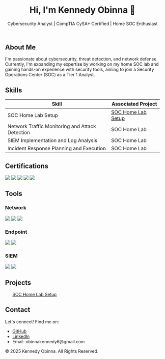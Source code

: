 <!DOCTYPE html>
<html lang="en">
<head>
    <meta charset="UTF-8">
    <meta name="viewport" content="width=device-width, initial-scale=1.0">
    <link rel="stylesheet" href="styles.css">
</head>
<body>
    <header>
        <h1>Hi, I'm Kennedy Obinna 👋</h1>
        <p>Cybersecurity Analyst | CompTIA CySA+ Certified | Home SOC Enthusiast</p>
    </header>
    
<section id="about">
        <h2>About Me</h2>
        <p>I'm passionate about cybersecurity, threat detection, and network defense. Currently, I'm expanding my expertise by working on my home SOC lab and gaining hands-on experience with security tools, aiming to join a Security Operations Center (SOC) as a Tier 1 Analyst.
</p>
    </section>

## Skills

| Skill                                         | Associated Project         |
|-----------------------------------------------|----------------------------|
| SOC Home Lab Setup                            |<a href="https://github.com/Kenobi-lab/SOC-Home-Lab">SOC Home Lab Setup </a>|
| Network Traffic Monitoring and Attack Detection | SOC Home Lab|
| SIEM Implementation and Log Analysis         | SOC Home Lab|
| Incident Response Planning and Execution      | SOC Home Lab|

<section id="certifications">
        <h2>Certifications</h2>
       <div>
            <img src="https://img.shields.io/badge/-CySA%2B-006400?&style=for-the-badge&logo=CompTIA&logoColor=white" />
            <img src="https://img.shields.io/badge/-Security%2B-FF0000?&style=for-the-badge&logo=CompTIA&logoColor=white" />
            <img src="https://img.shields.io/badge/-Network%2B-007ACC?&style=for-the-badge&logo=CompTIA&logoColor=white" /> 
            <img src="https://img.shields.io/badge/-A%2B-4D4D4D?&style=for-the-badge&logo=CompTIA&logoColor=white" />
            <img src="https://img.shields.io/badge/-ISC2%20CC-000080?&style=for-the-badge&logo=ISC2&logoColor=white" />
        </div>
    </section>
    
<section id="tools">
        <h2>Tools</h2>
        <h3>Network</h3>
       <div>
    <img src="https://img.shields.io/badge/-Wireshark-1679A7?&style=for-the-badge&logo=Wireshark&logoColor=white" />
    <img src="https://img.shields.io/badge/-Suricata-EF3B2D?&style=for-the-badge&logo=Suricata&logoColor=white" />
    <img src="https://img.shields.io/badge/-Zeek-777BB4?&style=for-the-badge&logo=Zeek&logoColor=white" />
</div>
        <h3>Endpoint</h3>
        <div>
    <img src="https://img.shields.io/badge/-Microsoft_Defender_for_Endpoint-00A4EF?&style=for-the-badge&logo=Microsoft&logoColor=white" />
    <img src="https://img.shields.io/badge/-Velociraptor-4B275F?&style=for-the-badge&logo=Velociraptor&logoColor=white" />
</div>
        <h3>SIEM</h3>
       <div>
    <img src="https://img.shields.io/badge/-Microsoft_Sentinel-0078D4?&style=for-the-badge&logo=Microsoft&logoColor=white" />
    <img src="https://img.shields.io/badge/-Splunk-000000?&style=for-the-badge&logo=Splunk&logoColor=white" />
</div>
    </section>
    
<section id="projects">
        <h2>Projects</h2>
        <ul>
            <a href="https://github.com/Kenobi-lab/SOC-Home-Lab">SOC Home Lab Setup </a>
        </ul>
    </section>
    
<section id="contact">
        <h2>Contact</h2>
        <p>Let's connect! Find me on:</p>
        <ul>
            <li><a href="https://github.com/[YourGitHub]](https://github.com/Kenobi-lab/Kenobi-lab/blob/main/README.md">GitHub</a></li>
            <li><a href="https://www.linkedin.com/in/kennedy-obinna">LinkedIn</a></li>
            <li>Email: obinnakennedy6@gmail.com</li>
        </ul>
    </section>
    
<footer>
        <p>&copy; 2025 Kennedy Obinna. All Rights Reserved.</p>
    </footer>
</body>
</html>
